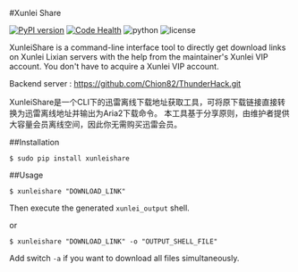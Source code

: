 #Xunlei Share

[![PyPI version](https://badge.fury.io/py/xunleishare.svg)](https://badge.fury.io/py/xunleishare)
[![Code Health](https://landscape.io/github/Chion82/xunlei_share/master/landscape.svg?style=flat)](https://landscape.io/github/Chion82/xunlei_share/master)
![python](https://img.shields.io/badge/python-2.7-green.svg)
![license](https://img.shields.io/badge/license-MIT-brightgreen.svg)

XunleiShare is a command-line interface tool to directly get download links on Xunlei Lixian servers with the help from the maintainer's Xunlei VIP account. You don't have to acquire a Xunlei VIP account.

Backend server : https://github.com/Chion82/ThunderHack.git

XunleiShare是一个CLI下的迅雷离线下载地址获取工具，可将原下载链接直接转换为迅雷离线地址并输出为Aria2下载命令。 本工具基于分享原则，由维护者提供大容量会员离线空间，因此你无需购买迅雷会员。

##Installation

```
$ sudo pip install xunleishare
```

##Usage

```
$ xunleishare "DOWNLOAD_LINK"
```
Then execute the generated ```xunlei_output``` shell.

or

```
$ xunleishare "DOWNLOAD_LINK" -o "OUTPUT_SHELL_FILE"
```

Add switch ```-a``` if you want to download all files simultaneously.

